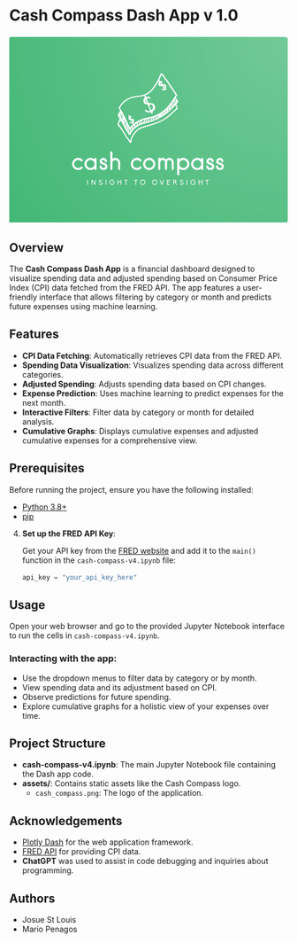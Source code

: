 
# Cash Compass Dash App v 1.0

![Cash Compass Logo](assets/cash_compass.png)

## Overview

The **Cash Compass Dash App** is a financial dashboard designed to visualize spending data and adjusted spending based on Consumer Price Index (CPI) data fetched from the FRED API. The app features a user-friendly interface that allows filtering by category or month and predicts future expenses using machine learning.

## Features

- **CPI Data Fetching**: Automatically retrieves CPI data from the FRED API.
- **Spending Data Visualization**: Visualizes spending data across different categories.
- **Adjusted Spending**: Adjusts spending data based on CPI changes.
- **Expense Prediction**: Uses machine learning to predict expenses for the next month.
- **Interactive Filters**: Filter data by category or month for detailed analysis.
- **Cumulative Graphs**: Displays cumulative expenses and adjusted cumulative expenses for a comprehensive view.

## Prerequisites

Before running the project, ensure you have the following installed:

- [Python 3.8+](https://www.python.org/downloads/)
- [pip](https://pip.pypa.io/en/stable/installation/)


4. **Set up the FRED API Key**:

   Get your API key from the [FRED website](https://fred.stlouisfed.org/) and add it to the `main()` function in the `cash-compass-v4.ipynb` file:
   ```python
   api_key = "your_api_key_here"

## Usage

Open your web browser and go to the provided Jupyter Notebook interface to run the cells in `cash-compass-v4.ipynb`.

### Interacting with the app:

- Use the dropdown menus to filter data by category or by month.
- View spending data and its adjustment based on CPI.
- Observe predictions for future spending.
- Explore cumulative graphs for a holistic view of your expenses over time.

## Project Structure

- **cash-compass-v4.ipynb**: The main Jupyter Notebook file containing the Dash app code.
- **assets/**: Contains static assets like the Cash Compass logo.
  - `cash_compass.png`: The logo of the application.

## Acknowledgements

- [Plotly Dash](https://plotly.com/dash/) for the web application framework.
- [FRED API](https://fred.stlouisfed.org/) for providing CPI data.
- **ChatGPT** was used to assist in code debugging and inquiries about programming.

## Authors

- Josue St Louis
- Mario Penagos








